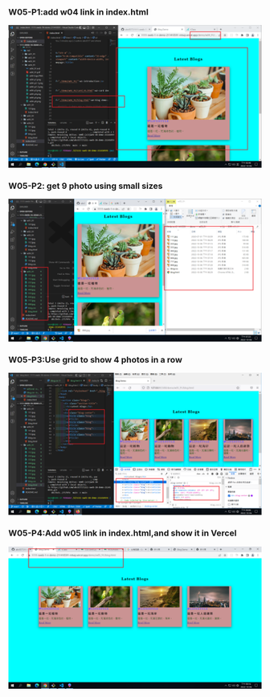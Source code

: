 ### W05-P1:add w04 link in index.html

![](w05-p1.png)

### W05-P2: get 9 photo using small sizes

![](w05-p2.png)

### W05-P3:Use grid to show 4 photos in a row

![](w05-p3.png)

### W05-P4:Add w05 link in index.html,and show it in Vercel

![](w05-p4.png)
